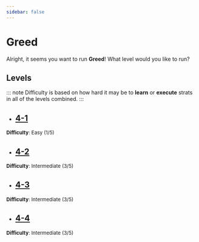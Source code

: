 ```yaml
---
sidebar: false
---
```


# Greed

Alright, it seems you want to run **Greed**! What level would you like to run?

## Levels
::: note
Difficulty is based on how hard it may be to **learn** or **execute** strats in all of the levels combined.
:::

- ## [4-1](/guides/any/4-greed/any-4-1.md)
<font size="2">
    <b>Difficulty</b>: Easy (1/5)
</font>

- ## [4-2](/guides/any/4-greed/any-4-2.md)
<font size="2">
    <b>Difficulty</b>: Intermediate (3/5)
</font>

- ## [4-3](/guides/any/4-greed/any-4-3.md)
<font size="2">
    <b>Difficulty</b>: Intermediate (3/5)
</font>

- ## [4-4](/guides/any/4-greed/any-4-4.md)
<font size="2">
    <b>Difficulty</b>: Intermediate (3/5)
</font>